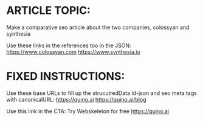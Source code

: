 # ARTICLE TOPIC:
Make a comparative seo article about the two companies, colossyan and synthesia 

Use these links in the references too in the JSON:
https://www.colossyan.com
https://www.synthesia.io

# FIXED INSTRUCTIONS:
Use these base URLs to fill up the strucutredData ld-json and seo meta tags with canonicalURL:
https://quino.ai
https://quino.ai/blog

Use this link in the CTA:
Try Webskeleton for free
https://quino.ai

